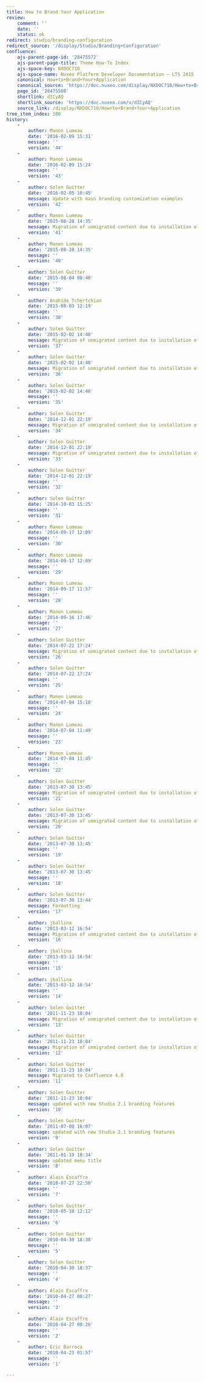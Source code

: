 ```yaml
---
title: How to Brand Your Application
review:
    comment: ''
    date: ''
    status: ok
redirect: studio/branding-configuration
redirect_source: '/display/Studio/Branding+Configuration'
confluence:
    ajs-parent-page-id: '28475572'
    ajs-parent-page-title: Theme How-To Index
    ajs-space-key: NXDOC710
    ajs-space-name: Nuxeo Platform Developer Documentation — LTS 2015
    canonical: How+to+Brand+Your+Application
    canonical_source: 'https://doc.nuxeo.com/display/NXDOC710/How+to+Brand+Your+Application'
    page_id: '28475508'
    shortlink: dICyAQ
    shortlink_source: 'https://doc.nuxeo.com/x/dICyAQ'
    source_link: /display/NXDOC710/How+to+Brand+Your+Application
tree_item_index: 100
history:
    -
        author: Manon Lumeau
        date: '2016-02-09 15:31'
        message: ''
        version: '44'
    -
        author: Manon Lumeau
        date: '2016-02-09 15:24'
        message: ''
        version: '43'
    -
        author: Solen Guitter
        date: '2016-02-05 10:45'
        message: Update with main branding customization examples
        version: '42'
    -
        author: Manon Lumeau
        date: '2015-08-28 14:35'
        message: Migration of unmigrated content due to installation of a new plugin
        version: '41'
    -
        author: Manon Lumeau
        date: '2015-08-28 14:35'
        message: ''
        version: '40'
    -
        author: Solen Guitter
        date: '2015-08-04 08:40'
        message: ''
        version: '39'
    -
        author: Anahide Tchertchian
        date: '2015-08-03 12:19'
        message: ''
        version: '38'
    -
        author: Solen Guitter
        date: '2015-02-02 14:48'
        message: Migration of unmigrated content due to installation of a new plugin
        version: '37'
    -
        author: Solen Guitter
        date: '2015-02-02 14:48'
        message: Migration of unmigrated content due to installation of a new plugin
        version: '36'
    -
        author: Solen Guitter
        date: '2015-02-02 14:48'
        message: ''
        version: '35'
    -
        author: Solen Guitter
        date: '2014-12-01 22:19'
        message: Migration of unmigrated content due to installation of a new plugin
        version: '34'
    -
        author: Solen Guitter
        date: '2014-12-01 22:19'
        message: Migration of unmigrated content due to installation of a new plugin
        version: '33'
    -
        author: Solen Guitter
        date: '2014-12-01 22:19'
        message: ''
        version: '32'
    -
        author: Solen Guitter
        date: '2014-10-03 15:25'
        message: ''
        version: '31'
    -
        author: Manon Lumeau
        date: '2014-09-17 12:09'
        message: ''
        version: '30'
    -
        author: Manon Lumeau
        date: '2014-09-17 12:09'
        message: ''
        version: '29'
    -
        author: Manon Lumeau
        date: '2014-09-17 11:57'
        message: ''
        version: '28'
    -
        author: Manon Lumeau
        date: '2014-09-16 17:46'
        message: ''
        version: '27'
    -
        author: Solen Guitter
        date: '2014-07-22 17:24'
        message: Migration of unmigrated content due to installation of a new plugin
        version: '26'
    -
        author: Solen Guitter
        date: '2014-07-22 17:24'
        message: ''
        version: '25'
    -
        author: Manon Lumeau
        date: '2014-07-04 15:18'
        message: ''
        version: '24'
    -
        author: Manon Lumeau
        date: '2014-07-04 11:49'
        message: ''
        version: '23'
    -
        author: Manon Lumeau
        date: '2014-07-04 11:45'
        message: ''
        version: '22'
    -
        author: Solen Guitter
        date: '2013-07-30 13:45'
        message: Migration of unmigrated content due to installation of a new plugin
        version: '21'
    -
        author: Solen Guitter
        date: '2013-07-30 13:45'
        message: Migration of unmigrated content due to installation of a new plugin
        version: '20'
    -
        author: Solen Guitter
        date: '2013-07-30 13:45'
        message: ''
        version: '19'
    -
        author: Solen Guitter
        date: '2013-07-30 13:45'
        message: ''
        version: '18'
    -
        author: Solen Guitter
        date: '2013-07-30 13:44'
        message: Formatting
        version: '17'
    -
        author: jballina
        date: '2013-03-12 16:54'
        message: Migration of unmigrated content due to installation of a new plugin
        version: '16'
    -
        author: jballina
        date: '2013-03-12 16:54'
        message: ''
        version: '15'
    -
        author: jballina
        date: '2013-03-12 16:54'
        message: ''
        version: '14'
    -
        author: Solen Guitter
        date: '2011-11-23 10:04'
        message: Migration of unmigrated content due to installation of a new plugin
        version: '13'
    -
        author: Solen Guitter
        date: '2011-11-23 10:04'
        message: Migration of unmigrated content due to installation of a new plugin
        version: '12'
    -
        author: Solen Guitter
        date: '2011-11-23 10:04'
        message: Migrated to Confluence 4.0
        version: '11'
    -
        author: Solen Guitter
        date: '2011-11-23 10:04'
        message: updated with new Studio 2.1 branding features
        version: '10'
    -
        author: Solen Guitter
        date: '2011-07-08 16:07'
        message: updated with new Studio 2.1 branding features
        version: '9'
    -
        author: Solen Guitter
        date: '2011-01-19 10:34'
        message: updated menu title
        version: '8'
    -
        author: Alain Escaffre
        date: '2010-07-27 22:50'
        message: ''
        version: '7'
    -
        author: Solen Guitter
        date: '2010-05-18 12:12'
        message: ''
        version: '6'
    -
        author: Solen Guitter
        date: '2010-04-30 18:38'
        message: ''
        version: '5'
    -
        author: Solen Guitter
        date: '2010-04-30 18:37'
        message: ''
        version: '4'
    -
        author: Alain Escaffre
        date: '2010-04-27 00:27'
        message: ''
        version: '3'
    -
        author: Alain Escaffre
        date: '2010-04-27 00:26'
        message: ''
        version: '2'
    -
        author: Eric Barroca
        date: '2010-04-23 01:57'
        message: ''
        version: '1'

---
```

